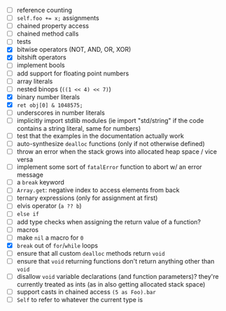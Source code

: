 - [ ] reference counting
- [ ] `self.foo += x;` assignments
- [ ] chained property access
- [ ] chained method calls
- [ ] tests
- [x] bitwise operators (NOT, AND, OR, XOR)
- [x] bitshift operators
- [ ] implement bools
- [ ] add support for floating point numbers
- [ ] array literals
- [ ] nested binops (`((1 << 4) << 7)`)
- [x] binary number literals
- [x] `ret obj[0] & 1048575;`
- [ ] underscores in number literals
- [ ] implicitly import stdlib modules (ie import "std/string" if the code contains a string literal, same for numbers)
- [ ] test that the examples in the documentation actually work
- [ ] auto-synthesize `dealloc` functions (only if not otherwise defined)
- [ ] throw an error when the stack grows into allocated heap space / vice versa
- [ ] implement some sort of `fatalError` function to abort w/ an error message
- [ ] a `break` keyword
- [ ] `Array.get`: negative index to access elements from back
- [ ] ternary expressions (only for assignment at first)
- [ ] elvis operator (`a ?? b`)
- [ ] `else if`
- [ ] add type checks when assigning the return value of a function?
- [ ] macros
- [ ] make `nil` a macro for `0`
- [x] `break` out of `for`/`while` loops
- [ ] ensure that all custom `dealloc` methods return `void`
- [ ] ensure that `void` returning functions don't return anything other than `void`
- [ ] disallow `void` variable declarations (and function parameters)? they're currently treated as ints (as in also getting allocated stack space)
- [ ] support casts in chained access `(5 as Foo).bar`
- [ ] `Self` to refer to whatever the current type is
